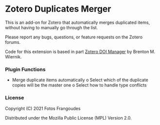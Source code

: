 # Zotero Duplicates Merger

This is an add-on for Zotero that automatically merges duplicated items, without having to manually go through the list.

Please report any bugs, questions, or feature requests on the Zotero forums.

Code for this extension is based in part [Zotero DOI Manager](https://github.com/bwiernik/zotero-shortdoi) by Brenton M. Wiernik.

### Plugin Functions

  - Merge duplicate items automatically
    o Select which of the duplicate copies will be the master one
    o Select how to handle type conflicts 

### License

Copyright (C) 2021 Fotos Frangoudes

Distributed under the Mozilla Public License (MPL) Version 2.0.
